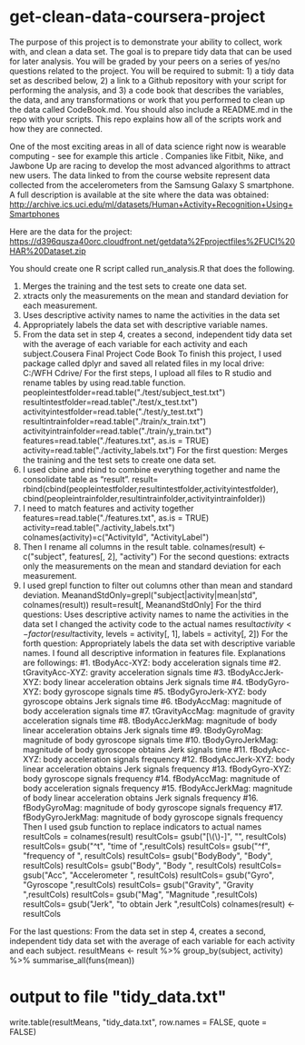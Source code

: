 # get-clean-data-coursera-project
The purpose of this project is to demonstrate your ability to collect, work with, and clean a data set. The goal is to prepare tidy data that can be used for later analysis. You will be graded by your peers on a series of yes/no questions related to the project. You will be required to submit: 1) a tidy data set as described below, 2) a link to a Github repository with your script for performing the analysis, and 3) a code book that describes the variables, the data, and any transformations or work that you performed to clean up the data called CodeBook.md. You should also include a README.md in the repo with your scripts. This repo explains how all of the scripts work and how they are connected.

One of the most exciting areas in all of data science right now is wearable computing - see for example this article . Companies like Fitbit, Nike, and Jawbone Up are racing to develop the most advanced algorithms to attract new users. The data linked to from the course website represent data collected from the accelerometers from the Samsung Galaxy S smartphone. A full description is available at the site where the data was obtained: http://archive.ics.uci.edu/ml/datasets/Human+Activity+Recognition+Using+Smartphones

Here are the data for the project: https://d396qusza40orc.cloudfront.net/getdata%2Fprojectfiles%2FUCI%20HAR%20Dataset.zip

You should create one R script called run_analysis.R that does the following.

1. Merges the training and the test sets to create one data set.
2. xtracts only the measurements on the mean and standard deviation for each measurement.
3. Uses descriptive activity names to name the activities in the data set
4. Appropriately labels the data set with descriptive variable names.
5. From the data set in step 4, creates a second, independent tidy data set with the average of each variable for each activity and each subject.Cousera Final Project Code Book
To finish this project, I used package called dplyr and saved all related files in my local drive: 
C:/WFH Cdrive/
For the first steps, I upload all files to R studio and rename tables by using read.table function. 
peopleintestfolder=read.table("./test/subject_test.txt")
resultintestfolder=read.table("./test/x_test.txt")
activityintestfolder=read.table("./test/y_test.txt")
resultintrainfolder=read.table("./train/x_train.txt")
activityintrainfolder=read.table("./train/y_train.txt")
features=read.table("./features.txt", as.is = TRUE)
activity=read.table("./activity_labels.txt")
For the first question: Merges the training and the test sets to create one data set.
1.	I used cbine and rbind to combine everything together and name the consolidate table as “result”.
result= rbind(cbind(peopleintestfolder,resultintestfolder,activityintestfolder),
cbind(peopleintrainfolder,resultintrainfolder,activityintrainfolder))
2.	I need to match features and activity together 
features=read.table("./features.txt", as.is = TRUE)
activity=read.table("./activity_labels.txt")
colnames(activity)=c("ActivityId", "ActivityLabel")
3.	Then I rename all columns in the result table. 
colnames(result) <- c("subject", features[, 2], "activity")
For the second questions: extracts only the measurements on the mean and standard deviation for each measurement.
1.	I used grepl function to filter out columns other than mean and standard deviation. 
MeanandStdOnly=grepl("subject|activity|mean|std", colnames(result))
result=result[, MeanandStdOnly]
For the third questions: Uses descriptive activity names to name the activities in the data set
I changed the activity code to the actual names
result$activity <- factor(result$activity, 
                                 levels = activity[, 1], labels = activity[, 2])
For the forth question: Appropriately labels the data set with descriptive variable names.
I found all descriptive information in features file. Explanations are followings: 
        #1. tBodyAcc-XYZ: body acceleration signals time
        #2. tGravityAcc-XYZ: gravity acceleration signals time
        #3. tBodyAccJerk-XYZ: body linear acceleration obtains Jerk signals time
        #4. tBodyGyro-XYZ: body gyroscope signals time
        #5. tBodyGyroJerk-XYZ: body gyroscope obtains Jerk signals time
        #6. tBodyAccMag: magnitude of body acceleration signals time
        #7. tGravityAccMag: magnitude of gravity acceleration signals time
        #8. tBodyAccJerkMag: magnitude of body linear acceleration obtains Jerk signals time
        #9. tBodyGyroMag: magnitude of body gyroscope signals time
        #10. tBodyGyroJerkMag: magnitude of body gyroscope obtains Jerk signals time
        #11. fBodyAcc-XYZ: body acceleration signals frequency
        #12. fBodyAccJerk-XYZ: body linear acceleration obtains Jerk signals frequency
        #13. fBodyGyro-XYZ: body gyroscope signals frequency
        #14. fBodyAccMag: magnitude of body acceleration signals frequency
        #15. fBodyAccJerkMag: magnitude of body linear acceleration obtains Jerk signals frequency
        #16. fBodyGyroMag: magnitude of body gyroscope signals frequency
        #17. fBodyGyroJerkMag: magnitude of body gyroscope signals frequency
Then I used gsub function to replace indicators to actual names
resultCols = colnames(result)
resultCols= gsub("[\\(\\)-]", "", resultCols)
resultCols= gsub("^t", "time of ",resultCols)
resultCols= gsub("^f", "frequency of ", resultCols)
resultCols= gsub("BodyBody", "Body", resultCols)
resultCols= gsub("Body", "Body ", resultCols)
resultCols= gsub("Acc", "Accelerometer ", resultCols)
resultCols= gsub("Gyro", "Gyroscope ",resultCols)
resultCols= gsub("Gravity", "Gravity ",resultCols)
resultCols= gsub("Mag", "Magnitude ",resultCols)
resultCols= gsub("Jerk", "to obtain Jerk ",resultCols)
colnames(result) <- resultCols

For the last questions: From the data set in step 4, creates a second, independent tidy data set with the average of each variable for each activity and each subject.
resultMeans <- result %>% 
  group_by(subject, activity) %>%
  summarise_all(funs(mean))
# output to file "tidy_data.txt"
write.table(resultMeans, "tidy_data.txt", row.names = FALSE, 
            quote = FALSE)

